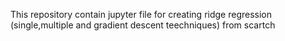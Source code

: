This repository contain jupyter file for creating ridge regression (single,multiple and gradient descent teechniques) from scartch 


